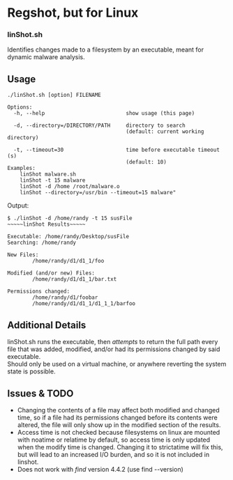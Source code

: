 # Regshot, but for Linux
### linShot.sh
Identifies changes made to a filesystem by an executable, meant for dynamic malware analysis.<br/>
## Usage
```
./linShot.sh [option] FILENAME

Options:
  -h, --help                          show usage (this page)
  
  -d, --directory=/DIRECTORY/PATH     directory to search
                                      (default: current working directory)
                                      
  -t, --timeout=30                    time before executable timeout (s)
                                      (default: 10)
Examples:
	linShot malware.sh
	linShot -t 15 malware
	linShot -d /home /root/malware.o
	linShot --directory=/usr/bin --timeout=15 malware"
```
Output:
```
$ ./linShot -d /home/randy -t 15 susFile
~~~~~linShot Results~~~~~

Executable: /home/randy/Desktop/susFile
Searching: /home/randy

New Files:
        /home/randy/d1/d1_1/foo

Modified (and/or new) Files:
        /home/randy/d1/d1_1/bar.txt

Permissions changed:
        /home/randy/d1/foobar
        /home/randy/d1/d1_1/d1_1_1/barfoo

```
## Additional Details
linShot.sh runs the executable, then *attempts* to return the full path every file that was added, modified, and/or had its permissions changed by said executable.<br/>
Should only be used on a virtual machine, or anywhere reverting the system state is possible.
## Issues & TODO
- Changing the contents of a file may affect both modified and changed time, so if a file had its permissions
 changed before its contents were altered, the file will only show up in the modified section of the results.
- Access time is not checked because filesystems on linux are mounted with noatime or relatime by default,
 so access time is only updated when the modify time is changed.
 Changing it to strictatime will fix this, but will lead to an increased I/O burden, 
 and so it is not included in linshot.
- Does not work with *find* version 4.4.2 (use find --version)
